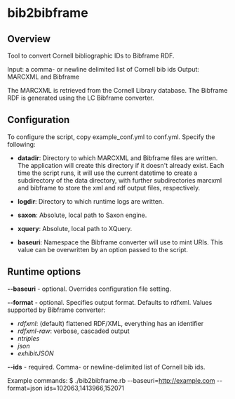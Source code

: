 # bib2bibframe #

## Overview ##

Tool to convert Cornell bibliographic IDs to Bibframe RDF.

Input: a comma- or newline delimited list of Cornell bib ids
Output: MARCXML and Bibframe 

The MARCXML is retrieved from the Cornell Library database. The Bibframe RDF is
generated using the LC Bibframe converter.


## Configuration ##

To configure the script, copy example_conf.yml to conf.yml. Specify the 
following:

- **datadir**: Directory to which MARCXML and Bibframe files are written. The
application will create this directory if it doesn't already exist. Each time 
the script runs, it will use the current datetime to create a subdirectory of 
the data directory, with further subdirectories marcxml and bibframe to store 
the xml and rdf output files, respectively.

- **logdir**: Directory to which runtime logs are written.

- **saxon**: Absolute, local path to Saxon engine.

- **xquery**: Absolute, local path to XQuery.

- **baseuri**: Namespace the Bibframe converter will use to mint URIs. This value
can be overwritten by an option passed to the script.


## Runtime options ##

**--baseuri** - optional. Overrides configuration file setting.

**--format** - optional. Specifies output format. Defaults to rdfxml.
Values supported by Bibframe converter:
- *rdfxml*: (default) flattened RDF/XML, everything has an identifier
- *rdfxml-raw*: verbose, cascaded output
- *ntriples*
- *json*
- *exhibitJSON*

**--ids** - required. Comma- or newline-delimited list of Cornell bib ids.


Example commands:
$ ./bib2bibframe.rb --baseuri=http://example.com --format=json ids=102063,1413966,152071



